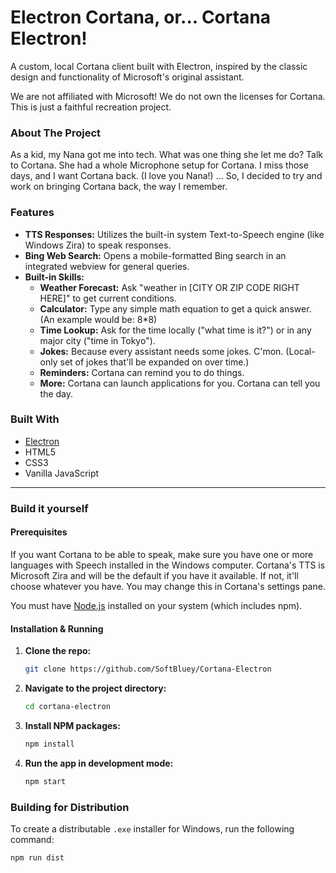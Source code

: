 # Electron Cortana, or... Cortana Electron!
A custom, local Cortana client built with Electron, inspired by the classic design and functionality of Microsoft's original assistant.

We are not affiliated with Microsoft! We do not own the licenses for Cortana. This is just a faithful recreation project.

### About The Project

As a kid, my Nana got me into tech. What was one thing she let me do? Talk to Cortana. She had a whole Microphone setup for Cortana. I miss those days, and I want Cortana back. (I love you Nana!)
...
So, I decided to try and work on bringing Cortana back, the way I remember.

### Features

*   **TTS Responses:** Utilizes the built-in system Text-to-Speech engine (like Windows Zira) to speak responses.
*   **Bing Web Search:** Opens a mobile-formatted Bing search in an integrated webview for general queries.
*   **Built-in Skills:**
    *   **Weather Forecast:** Ask "weather in [CITY OR ZIP CODE RIGHT HERE]" to get current conditions.
    *   **Calculator:** Type any simple math equation to get a quick answer. (An example would be: 8*8)
    *   **Time Lookup:** Ask for the time locally ("what time is it?") or in any major city ("time in Tokyo").
    *   **Jokes:** Because every assistant needs some jokes. C'mon. (Local-only set of jokes that'll be expanded on over time.)
    *   **Reminders:** Cortana can remind you to do things.
    *   **More:** Cortana can launch applications for you. Cortana can tell you the day.

### Built With

*   [Electron](https://www.electronjs.org/)
*   HTML5
*   CSS3
*   Vanilla JavaScript

---

### Build it yourself

#### Prerequisites

If you want Cortana to be able to speak, make sure you have one or more languages with Speech installed in the Windows computer. Cortana's TTS is Microsoft Zira and will be the default if you have it available. If not, it'll choose whatever you have. You may change this in Cortana's settings pane.

You must have [Node.js](https://nodejs.org/) installed on your system (which includes npm).

#### Installation & Running

1.  **Clone the repo:**
    ```sh
    git clone https://github.com/SoftBluey/Cortana-Electron
    ```
2.  **Navigate to the project directory:**
    ```sh
    cd cortana-electron
    ```
3.  **Install NPM packages:**
    ```sh
    npm install
    ```
4.  **Run the app in development mode:**
    ```sh
    npm start
    ```

### Building for Distribution

To create a distributable `.exe` installer for Windows, run the following command:

``` sh
npm run dist
